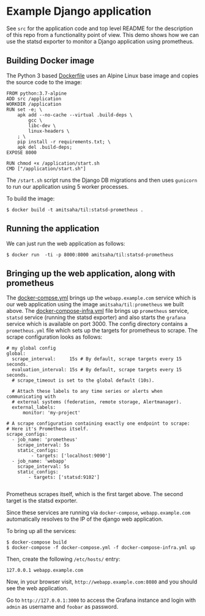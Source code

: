 # Example Django application

See `src` for the application code and top level README for the description of this repo from a functionality
point of view. This demo shows how we can use the statsd exporter to monitor a Django application using
prometheus.


## Building Docker image

The Python 3 based [Dockerfile](Dockerfile) uses an Alpine Linux base image
and copies the source code to the image:

```
FROM python:3.7-alpine
ADD src /application
WORKDIR /application
RUN set -e; \
	apk add --no-cache --virtual .build-deps \
		gcc \
		libc-dev \
		linux-headers \
	; \
	pip install -r requirements.txt; \
	apk del .build-deps;
EXPOSE 8000

RUN chmod +x /application/start.sh
CMD ["/application/start.sh"]

```

The `/start.sh` script runs the Django DB migrations and then uses `gunicorn` to run our
application using 5 worker processes.

To build the image:

```
$ docker build -t amitsaha/til:statsd-prometheus .
```

## Running the application

We can just run the web application as follows:

```
$ docker run  -ti -p 8000:8000 amitsaha/til:statsd-prometheus
```

## Bringing up the web application, along with prometheus

The [docker-compse.yml](docker-compose.yml) brings up the `webapp.example.com` service which is our web application
using the image `amitsaha/til:prometheus` we built above. The [docker-compose-infra.yml](docker-compose-infra.yml)
file brings up `prometheus` service, `statsd` service (running the statsd exporter) and also starts the `grafana` service which
is available on port 3000. The config directory contains a `prometheus.yml` file
which sets up the targets for prometheus to scrape. The scrape configuration 
looks as follows:

```
# my global config
global:
  scrape_interval:     15s # By default, scrape targets every 15 seconds.
  evaluation_interval: 15s # By default, scrape targets every 15 seconds.
  # scrape_timeout is set to the global default (10s).

  # Attach these labels to any time series or alerts when communicating with
  # external systems (federation, remote storage, Alertmanager).
  external_labels:
      monitor: 'my-project'

# A scrape configuration containing exactly one endpoint to scrape:
# Here it's Prometheus itself.
scrape_configs:
  - job_name: 'prometheus'
    scrape_interval: 5s
    static_configs:
         - targets: ['localhost:9090']
  - job_name: 'webapp'
    scrape_interval: 5s
    static_configs:
        - targets: ['statsd:9102']


```

Prometheus scrapes itself, which is the first target above. The second target
is the statsd exporter.

Since these services are running via `docker-compose`, `webapp.example.com` automatically resolves to the IP of the django web application.

To bring up all the services:

```
$ docker-compose build
$ docker-compose -f docker-compose.yml -f docker-compose-infra.yml up
```

Then, create the following `/etc/hosts/` entry:

```
127.0.0.1 webapp.example.com
```

Now, in your browser visit, `http://webapp.example.com:8080` and you should see the web application.

Go to `http://127.0.0.1:3000` to access the Grafana instance and login with `admin` as username and 
`foobar` as password.
